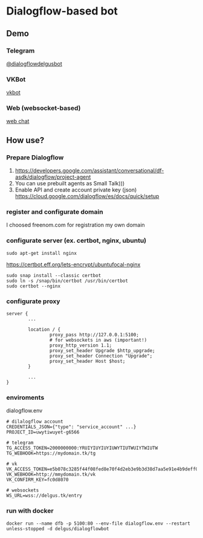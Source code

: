# Dialogflow-based bot

## Demo

### Telegram

[@dialogflowdelgusbot](https://t.me/dialogflowdelgusbot)

### VKBot

[vkbot](https://vk.com/im?sel=-205333881)

### Web (websocket-based)

[web chat](https://delgus.tk)

## How use?


### Prepare Dialogflow
1) https://developers.google.com/assistant/conversational/df-asdk/dialogflow/project-agent
2) You can use prebuilt agents as Small Talk)))
3) Enable API and create account private key (json) https://cloud.google.com/dialogflow/es/docs/quick/setup

### register and configurate domain
I choosed freenom.com for registration my own domain

### configurate server (ex. certbot, nginx, ubuntu)

```
sudo apt-get install nginx
```

https://certbot.eff.org/lets-encrypt/ubuntufocal-nginx

```
sudo snap install --classic certbot
sudo ln -s /snap/bin/certbot /usr/bin/certbot
sudo certbot --nginx
```

### configurate proxy

```
server {
        ...

        location / {
                proxy_pass http://127.0.0.1:5100;
                # for websockets in aws (important!)
                proxy_http_version 1.1;
                proxy_set_header Upgrade $http_upgrade;
                proxy_set_header Connection "Upgrade";
                proxy_set_header Host $host;
        }

        ...
}

```

### enviroments

dialogflow.env

```env
# dilalogflow account
CREDENTIALS_JSON={"type": "service_account" ...}
PROJECT_ID=uwytiwuyet-g6566

# telegram
TG_ACCESS_TOKEN=2000000000:YRUIYIUYIUYIUWYTIUTWUIYTWIUTW
TG_WEBHOOK=https://mydomain.tk/tg

# vk
VK_ACCESS_TOKEN=e5b078c3285f44f08fed8e70f4d2eb3e9b3d38d7aa5e91e4b9deff00194e49e31621e6bfc518bc4d2b275
VK_WEBHOOK=http://mmydomain.tk/vk
VK_CONFIRM_KEY=fc0d8070

# websockets
WS_URL=wss://delgus.tk/entry

```

### run with docker

```
docker run --name dfb -p 5100:80 --env-file dialogflow.env --restart unless-stopped -d delgus/dialogflowbot
```



